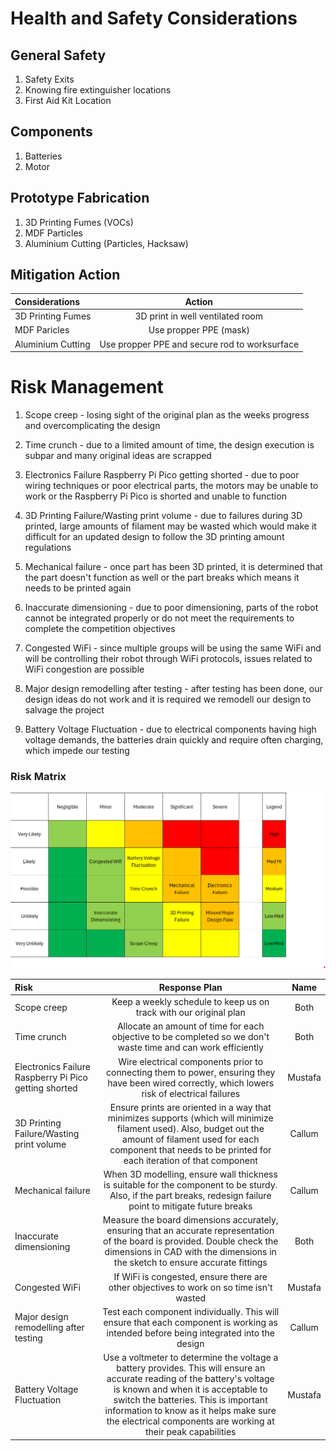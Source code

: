 # Health and Safety Considerations

## General Safety
1. Safety Exits
2. Knowing fire extinguisher locations
3. First Aid Kit Location

## Components
1. Batteries
2. Motor

## Prototype Fabrication
1. 3D Printing Fumes (VOCs)
2. MDF Particles
3. Aluminium Cutting (Particles, Hacksaw)

## Mitigation Action
| Considerations             | Action |
| :---------------- |  :----: |
|  3D Printing Fumes       |   3D print in well ventilated room  |
|  MDF Paricles      |   Use propper PPE (mask)  |  
|  Aluminium Cutting      |   Use propper PPE and secure rod to worksurface |  

# Risk Management
1. Scope creep - losing sight of the original plan as the weeks progress and overcomplicating the design

2. Time crunch - due to a limited amount of time, the design execution is subpar and many original ideas are scrapped

3. Electronics Failure Raspberry Pi Pico getting shorted - due to poor wiring techniques or poor electrical parts, the motors may be unable to work or the Raspberry Pi Pico is shorted and unable to function

4. 3D Printing Failure/Wasting print volume - due to failures during 3D printed, large amounts of filament may be wasted which would make it difficult for an updated design to follow the 3D printing amount regulations

5. Mechanical failure - once part has been 3D printed, it is determined that the part doesn't function as well or the part breaks which means it needs to be printed again

6. Inaccurate dimensioning - due to poor dimensioning, parts of the robot cannot be integrated properly or do not meet the requirements to complete the competition objectives

7. Congested WiFi - since multiple groups will be using the same WiFi and will be controlling their robot through WiFi protocols, issues related to WiFi congestion are possible

8. Major design remodelling after testing - after testing has been done, our design ideas do not work and it is required we remodell our design to salvage the project

9. Battery Voltage Fluctuation - due to electrical components having high voltage demands, the batteries drain quickly and require often charging, which impede our testing


### Risk Matrix
![Screenshot](RiskMatrix.png)


| Risk              | Response Plan | Name |
| :---------------- |  :----: | :----: | 
|  Scope creep       |   Keep a weekly schedule to keep us on track with our original plan  | Both |
|  Time crunch       |   Allocate an amount of time for each objective to be completed so we don't waste time and can work efficiently  | Both |
|  Electronics Failure Raspberry Pi Pico getting shorted       | Wire electrical components prior to connecting them to power, ensuring they have been wired correctly, which lowers risk of electrical failures | Mustafa |
|  3D Printing Failure/Wasting print volume      | Ensure prints are oriented in a way that minimizes supports (which will minimize filament used). Also, budget out the amount of filament used for each component that needs to be printed for each iteration of that component| Callum |
|  Mechanical failure       | When 3D modelling, ensure wall thickness is suitable for the component to be sturdy. Also, if the part breaks, redesign failure point to mitigate future breaks| Callum |
|  Inaccurate dimensioning       |   Measure the board dimensions accurately, ensuring that an accurate representation of the board is provided. Double check the dimensions in CAD with the dimensions in the sketch to ensure accurate fittings| Both |
|  Congested WiFi       |   If WiFi is congested, ensure there are other objectives to work on so time isn't wasted | Mustafa |
|  Major design remodelling after testing      | Test each component individually. This will ensure that each component is working as intended before being integrated into the design| Callum|
|  Battery Voltage Fluctuation       | Use a voltmeter to determine the voltage a battery provides. This will ensure an accurate reading of the battery's voltage is known and when it is acceptable to switch the batteries. This is important information to know as it helps make sure the electrical components are working at their peak capabilities| Mustafa|


